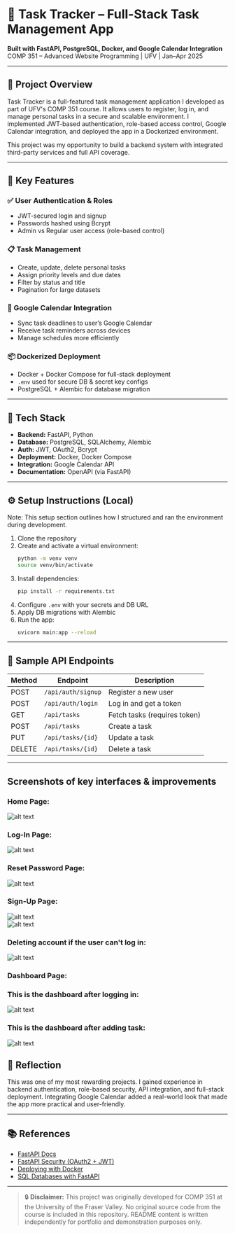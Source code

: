 # 🧠 Task Tracker – Full-Stack Task Management App

**Built with FastAPI, PostgreSQL, Docker, and Google Calendar Integration**  
COMP 351 – Advanced Website Programming | UFV | Jan–Apr 2025

---

## 📌 Project Overview

Task Tracker is a full-featured task management application I developed as part of UFV's COMP 351 course. It allows users to register, log in, and manage personal tasks in a secure and scalable environment. I implemented JWT-based authentication, role-based access control, Google Calendar integration, and deployed the app in a Dockerized environment.

This project was my opportunity to build a backend system with integrated third-party services and full API coverage.

---

## 🚀 Key Features

### ✅ User Authentication & Roles
- JWT-secured login and signup
- Passwords hashed using Bcrypt
- Admin vs Regular user access (role-based control)

### 📋 Task Management
- Create, update, delete personal tasks
- Assign priority levels and due dates
- Filter by status and title
- Pagination for large datasets

### 🔄 Google Calendar Integration
- Sync task deadlines to user’s Google Calendar
- Receive task reminders across devices
- Manage schedules more efficiently

### 📦 Dockerized Deployment
- Docker + Docker Compose for full-stack deployment
- `.env` used for secure DB & secret key configs
- PostgreSQL + Alembic for database migration

---

## 🔧 Tech Stack

- **Backend:** FastAPI, Python
- **Database:** PostgreSQL, SQLAlchemy, Alembic
- **Auth:** JWT, OAuth2, Bcrypt
- **Deployment:** Docker, Docker Compose
- **Integration:** Google Calendar API
- **Documentation:** OpenAPI (via FastAPI)

---

## ⚙️ Setup Instructions (Local)

Note: This setup section outlines how I structured and ran the environment during development.

1. Clone the repository  
2. Create and activate a virtual environment:
    ```bash
    python -m venv venv
    source venv/bin/activate
    ```
3. Install dependencies:
    ```bash
    pip install -r requirements.txt
    ```
4. Configure `.env` with your secrets and DB URL
5. Apply DB migrations with Alembic
6. Run the app:
    ```bash
    uvicorn main:app --reload
    ```

---

## 🧪 Sample API Endpoints

| Method | Endpoint             | Description                     |
|--------|----------------------|---------------------------------|
| POST   | `/api/auth/signup`   | Register a new user             |
| POST   | `/api/auth/login`    | Log in and get a token          |
| GET    | `/api/tasks`         | Fetch tasks (requires token)    |
| POST   | `/api/tasks`         | Create a task                   |
| PUT    | `/api/tasks/{id}`    | Update a task                   |
| DELETE | `/api/tasks/{id}`    | Delete a task                   |

---

## Screenshots of key interfaces & improvements

### Home Page:

![alt text](image-1.png)<br>


### Log-In Page:

![alt text](image.png) <br>

### Reset Password Page:

![alt text](image-2.png) <br>

### Sign-Up Page:

![alt text](image-3.png) <br>
![alt text](image-4.png) <br>

### Deleting account if the user can't log in:

![alt text](image-5.png) <br>

### Dashboard Page:

### This is the dashboard after logging in:
![alt text](image-6.png) <br>

### This is the dashboard after adding task:
![alt text](image-7.png) <br>

## 📌 Reflection

This was one of my most rewarding projects. I gained experience in backend authentication, role-based security, API integration, and full-stack deployment. Integrating Google Calendar added a real-world look that made the app more practical and user-friendly.

---

## 📚 References

- [FastAPI Docs](https://fastapi.tiangolo.com)
- [FastAPI Security (OAuth2 + JWT)](https://fastapi.tiangolo.com/tutorial/security/)
- [Deploying with Docker](https://fastapi.tiangolo.com/deployment/docker/)
- [SQL Databases with FastAPI](https://fastapi.tiangolo.com/tutorial/sql-databases/)

---

> 🔒 **Disclaimer:** This project was originally developed for COMP 351 at the University of the Fraser Valley. No original source code from the course is included in this repository. README content is written independently for portfolio and demonstration purposes only.